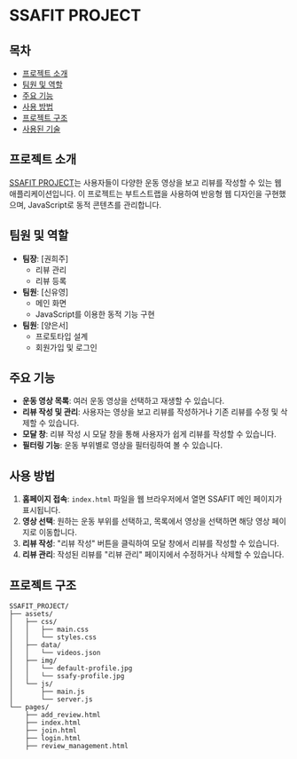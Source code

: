 # SSAFIT PROJECT

## 목차
- [프로젝트 소개](#프로젝트-소개)
- [팀원 및 역할](#팀원-및-역할)
- [주요 기능](#주요-기능)
- [사용 방법](#사용-방법)
- [프로젝트 구조](#프로젝트-구조)
- [사용된 기술](#사용된-기술)

## 프로젝트 소개
[SSAFIT PROJECT](https://www.figma.com/proto/l0ApYVXBMaqZRldAEQiGId/Seoul07_FrontPJT?node-id=0-1&t=iUEjsBENKn34Aa8s-1)는 사용자들이 다양한 운동 영상을 보고 리뷰를 작성할 수 있는 웹 애플리케이션입니다. 이 프로젝트는 부트스트랩을 사용하여 반응형 웹 디자인을 구현했으며, JavaScript로 동적 콘텐츠를 관리합니다.

## 팀원 및 역할
- **팀장**: [권희주]
  - 리뷰 관리
  - 리뷰 등록
- **팀원**: [신유영]
  - 메인 화면
  - JavaScript를 이용한 동적 기능 구현
- **팀원**: [양은서]
  - 프로토타입 설계
  - 회원가입 및 로그인 

## 주요 기능
- **운동 영상 목록**: 여러 운동 영상을 선택하고 재생할 수 있습니다.
- **리뷰 작성 및 관리**: 사용자는 영상을 보고 리뷰를 작성하거나 기존 리뷰를 수정 및 삭제할 수 있습니다.
- **모달 창**: 리뷰 작성 시 모달 창을 통해 사용자가 쉽게 리뷰를 작성할 수 있습니다.
- **필터링 기능**: 운동 부위별로 영상을 필터링하여 볼 수 있습니다.

## 사용 방법
1. **홈페이지 접속**: `index.html` 파일을 웹 브라우저에서 열면 SSAFIT 메인 페이지가 표시됩니다.
2. **영상 선택**: 원하는 운동 부위를 선택하고, 목록에서 영상을 선택하면 해당 영상 페이지로 이동합니다.
3. **리뷰 작성**: "리뷰 작성" 버튼을 클릭하여 모달 창에서 리뷰를 작성할 수 있습니다.
4. **리뷰 관리**: 작성된 리뷰를 "리뷰 관리" 페이지에서 수정하거나 삭제할 수 있습니다.

## 프로젝트 구조
```plaintext
SSAFIT_PROJECT/
├── assets/
│   ├── css/
│   │   ├── main.css
│   │   └── styles.css
│   ├── data/
│   │   └── videos.json
│   ├── img/
│   │   └── default-profile.jpg
│   │   └── ssafy-profile.jpg
│   └── js/
│       ├── main.js
│       └── server.js
└── pages/
    ├── add_review.html
    ├── index.html
    ├── join.html
    ├── login.html
    ├── review_management.html

